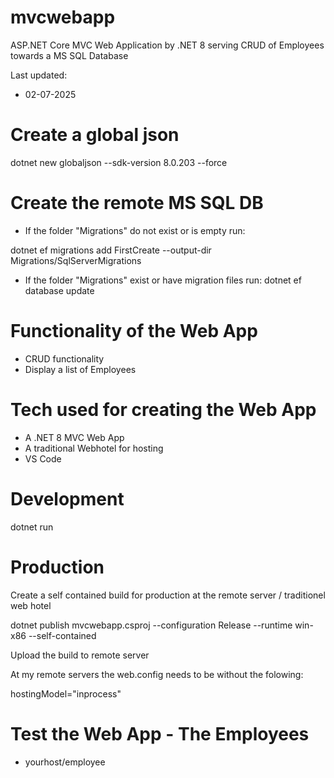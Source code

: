 # mvcwebapp

ASP.NET Core MVC Web Application by .NET 8 serving CRUD of Employees towards a MS SQL Database

Last updated:

- 02-07-2025

# Create a global json

dotnet new globaljson --sdk-version 8.0.203 --force

# Create the remote MS SQL DB

- If the folder "Migrations" do not exist or is empty run: 

dotnet ef migrations add FirstCreate --output-dir Migrations/SqlServerMigrations

- If the folder "Migrations" exist or have migration files run: dotnet ef database update

# Functionality of the Web App

- CRUD functionality
- Display a list of Employees

# Tech used for creating the Web App

- A .NET 8 MVC Web App
- A traditional Webhotel for hosting
- VS Code

# Development

dotnet run

# Production

Create a self contained build for production at the remote server / traditionel web hotel

dotnet publish mvcwebapp.csproj --configuration Release --runtime win-x86 --self-contained

Upload the build to remote server

At my remote servers the web.config needs to be without the folowing:

hostingModel="inprocess"

# Test the Web App - The Employees

- yourhost/employee


